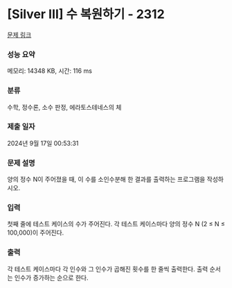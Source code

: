 # [Silver III] 수 복원하기 - 2312 

[문제 링크](https://www.acmicpc.net/problem/2312) 

### 성능 요약

메모리: 14348 KB, 시간: 116 ms

### 분류

수학, 정수론, 소수 판정, 에라토스테네스의 체

### 제출 일자

2024년 9월 17일 00:53:31

### 문제 설명

<p>양의 정수 N이 주어졌을 때, 이 수를 소인수분해 한 결과를 출력하는 프로그램을 작성하시오.</p>

### 입력 

 <p>첫째 줄에 테스트 케이스의 수가 주어진다. 각 테스트 케이스마다 양의 정수 N (2 ≤ N ≤ 100,000)이 주어진다.</p>

### 출력 

 <p>각 테스트 케이스마다 각 인수와 그 인수가 곱해진 횟수를 한 줄씩 출력한다. 출력 순서는 인수가 증가하는 순으로 한다.</p>

